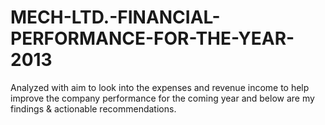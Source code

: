 # MECH-LTD.-FINANCIAL-PERFORMANCE-FOR-THE-YEAR-2013
Analyzed with aim to look into the expenses and revenue income to help improve the company performance for the coming year and below are my findings &amp; actionable recommendations.
